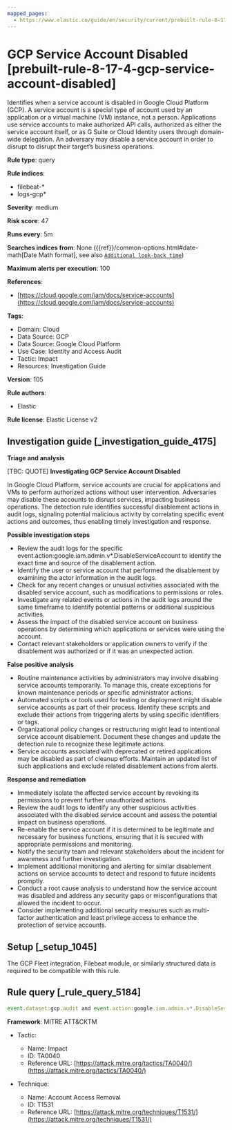 ```yaml
---
mapped_pages:
  - https://www.elastic.co/guide/en/security/current/prebuilt-rule-8-17-4-gcp-service-account-disabled.html
---
```


# GCP Service Account Disabled [prebuilt-rule-8-17-4-gcp-service-account-disabled]

Identifies when a service account is disabled in Google Cloud Platform (GCP). A service account is a special type of account used by an application or a virtual machine (VM) instance, not a person. Applications use service accounts to make authorized API calls, authorized as either the service account itself, or as G Suite or Cloud Identity users through domain-wide delegation. An adversary may disable a service account in order to disrupt to disrupt their target’s business operations.

**Rule type**: query

**Rule indices**:

* filebeat-*
* logs-gcp*

**Severity**: medium

**Risk score**: 47

**Runs every**: 5m

**Searches indices from**: None ({{ref}}/common-options.html#date-math[Date Math format], see also [`Additional look-back time`](docs-content://solutions/security/detect-and-alert/create-detection-rule.md#rule-schedule))

**Maximum alerts per execution**: 100

**References**:

* [https://cloud.google.com/iam/docs/service-accounts](https://cloud.google.com/iam/docs/service-accounts)

**Tags**:

* Domain: Cloud
* Data Source: GCP
* Data Source: Google Cloud Platform
* Use Case: Identity and Access Audit
* Tactic: Impact
* Resources: Investigation Guide

**Version**: 105

**Rule authors**:

* Elastic

**Rule license**: Elastic License v2

## Investigation guide [_investigation_guide_4175]

**Triage and analysis**

[TBC: QUOTE]
**Investigating GCP Service Account Disabled**

In Google Cloud Platform, service accounts are crucial for applications and VMs to perform authorized actions without user intervention. Adversaries may disable these accounts to disrupt services, impacting business operations. The detection rule identifies successful disablement actions in audit logs, signaling potential malicious activity by correlating specific event actions and outcomes, thus enabling timely investigation and response.

**Possible investigation steps**

* Review the audit logs for the specific event.action:google.iam.admin.v*.DisableServiceAccount to identify the exact time and source of the disablement action.
* Identify the user or service account that performed the disablement by examining the actor information in the audit logs.
* Check for any recent changes or unusual activities associated with the disabled service account, such as modifications to permissions or roles.
* Investigate any related events or actions in the audit logs around the same timeframe to identify potential patterns or additional suspicious activities.
* Assess the impact of the disabled service account on business operations by determining which applications or services were using the account.
* Contact relevant stakeholders or application owners to verify if the disablement was authorized or if it was an unexpected action.

**False positive analysis**

* Routine maintenance activities by administrators may involve disabling service accounts temporarily. To manage this, create exceptions for known maintenance periods or specific administrator actions.
* Automated scripts or tools used for testing or deployment might disable service accounts as part of their process. Identify these scripts and exclude their actions from triggering alerts by using specific identifiers or tags.
* Organizational policy changes or restructuring might lead to intentional service account disablement. Document these changes and update the detection rule to recognize these legitimate actions.
* Service accounts associated with deprecated or retired applications may be disabled as part of cleanup efforts. Maintain an updated list of such applications and exclude related disablement actions from alerts.

**Response and remediation**

* Immediately isolate the affected service account by revoking its permissions to prevent further unauthorized actions.
* Review the audit logs to identify any other suspicious activities associated with the disabled service account and assess the potential impact on business operations.
* Re-enable the service account if it is determined to be legitimate and necessary for business functions, ensuring that it is secured with appropriate permissions and monitoring.
* Notify the security team and relevant stakeholders about the incident for awareness and further investigation.
* Implement additional monitoring and alerting for similar disablement actions on service accounts to detect and respond to future incidents promptly.
* Conduct a root cause analysis to understand how the service account was disabled and address any security gaps or misconfigurations that allowed the incident to occur.
* Consider implementing additional security measures such as multi-factor authentication and least privilege access to enhance the protection of service accounts.


## Setup [_setup_1045]

The GCP Fleet integration, Filebeat module, or similarly structured data is required to be compatible with this rule.


## Rule query [_rule_query_5184]

```js
event.dataset:gcp.audit and event.action:google.iam.admin.v*.DisableServiceAccount and event.outcome:success
```

**Framework**: MITRE ATT&CKTM

* Tactic:

    * Name: Impact
    * ID: TA0040
    * Reference URL: [https://attack.mitre.org/tactics/TA0040/](https://attack.mitre.org/tactics/TA0040/)

* Technique:

    * Name: Account Access Removal
    * ID: T1531
    * Reference URL: [https://attack.mitre.org/techniques/T1531/](https://attack.mitre.org/techniques/T1531/)




